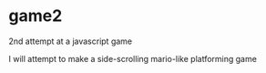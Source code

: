 # game2
2nd attempt at a javascript game

I will attempt to make a side-scrolling mario-like platforming game